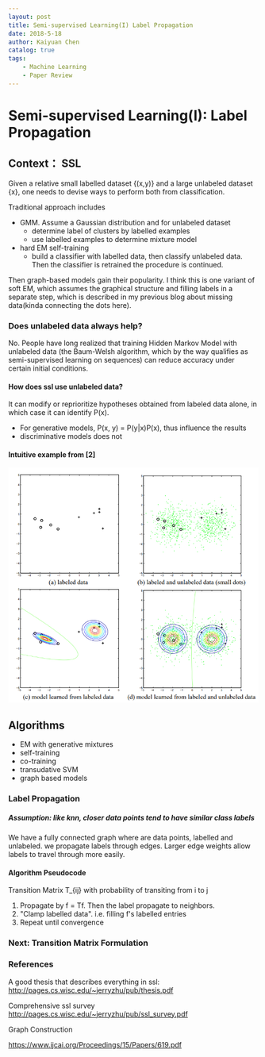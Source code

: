 ```yaml
---
layout: post
title: Semi-supervised Learning(I) Label Propagation
date: 2018-5-18
author: Kaiyuan Chen
catalog: true
tags:
    - Machine Learning
    - Paper Review
---
```




# Semi-supervised Learning(I): Label Propagation

## Context： SSL

Given a relative small labelled dataset {(x,y)} and a large  unlabeled dataset {x}, one needs to devise ways to perform both from classification. 

Traditional approach includes 

* GMM. Assume a Gaussian distribution and for unlabeled dataset
  * determine label of clusters by labelled examples 
  * use labelled examples to determine mixture model
* hard EM self-training
  * build a classifier with labelled data, then classify unlabeled data. Then the classifier is retrained the procedure is continued.

Then graph-based models gain their popularity. I think this is one variant of soft EM, which assumes the graphical structure and filling labels in a separate step, which is described in my previous blog about missing data(kinda connecting the dots here).

### Does unlabeled data always help? 

No. People have long realized that training Hidden Markov Model with unlabeled data (the Baum-Welsh algorithm, which by the way qualifies as semi-supervised learning on sequences) can reduce accuracy under certain initial conditions. 

#### How does ssl use unlabeled data?

It can modify or reprioritize hypotheses obtained from labeled data alone, in which case it can identify P(x). 

- For generative models, P(x, y) = P(y|x)P(x), thus influence the results
- discriminative models does not

#### Intuitive example from [2]

![png](https://raw.githubusercontent.com/KeplerC/keplerc.github.io/master/_posts/img/ssl.png)

## Algorithms 

* EM with generative mixtures 
* self-training 
* co-training
* transudative SVM
* graph based models 





### Label Propagation 

##### Assumption: like knn, closer data points tend to have similar class labels 

We have a fully connected graph where are data points, labelled and unlabeled. we propagate labels through edges. Larger edge weights allow labels to travel through more easily. 



#### Algorithm Pseudocode  

Transition Matrix T_{ij} with probability of transiting from i to j

1. Propagate by f = Tf. Then the label propagate to neighbors. 
2. "Clamp labelled data". i.e. filling f's labelled entries 
3. Repeat until convergence 



### Next: Transition Matrix Formulation

### References 

A good thesis that describes everything in ssl: http://pages.cs.wisc.edu/~jerryzhu/pub/thesis.pdf

Comprehensive ssl survey http://pages.cs.wisc.edu/~jerryzhu/pub/ssl_survey.pdf

Graph Construction

https://www.ijcai.org/Proceedings/15/Papers/619.pdf